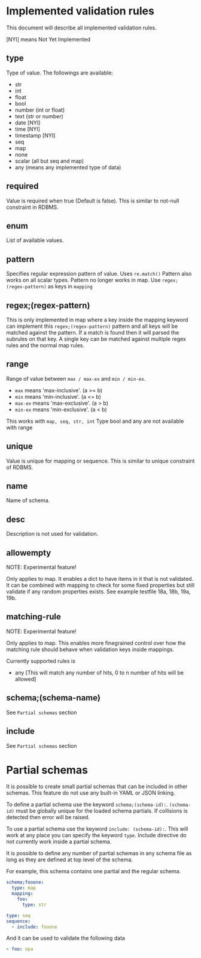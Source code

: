 # Implemented validation rules

This document will describe all implemented validation rules.

[NYI] means Not Yet Implemented



## type

Type of value. 
The followings are available:

 - str
 - int
 - float
 - bool
 - number (int or float)
 - text (str or number)
 - date [NYI]
 - time [NYI]
 - timestamp [NYI]
 - seq
 - map
 - none
 - scalar (all but seq and map)
 - any (means any implemented type of data)



## required

Value is required when true (Default is false). This is similar to not-null constraint in RDBMS.



## enum

List of available values.



## pattern

Specifies regular expression pattern of value. Uses ``re.match()``
Pattern also works on all scalar types.
Pattern no longer works in map. Use ``regex;(regex-pattern)`` as keys in ``mapping``


## regex;(regex-pattern)

This is only implemented in map where a key inside the mapping keyword can implement this ``regex;(regex-pattern)`` pattern and all keys will be matched against the pattern.
If a match is found then it will parsed the subrules on that key. A single key can be matched against multiple regex rules and the normal map rules.



## range

Range of value between ``max / max-ex`` and ``min / min-ex``.

 - ``max`` means 'max-inclusive'. (a >= b)
 - ``min`` means 'min-inclusive'. (a <= b)
 - ``max-ex`` means 'max-exclusive'. (a > b)
 - ``min-ex`` means 'min-exclusive'. (a < b)

This works with ``map, seq, str, int``
Type bool and any are not available with range



## unique

Value is unique for mapping or sequence. 
This is similar to unique constraint of RDBMS.



## name

Name of schema.



## desc

Description is not used for validation.



## allowempty

NOTE: Experimental feature!

Only applies to map. It enables a dict to have items in it that is not validated. It can be combined with mapping to check for some fixed properties but still validate if any random properties exists. See example testfile 18a, 18b, 19a, 19b.



## matching-rule

NOTE: Experimental feature!

Only applies to map. This enables more finegrained control over how the matching rule should behave when validation keys inside mappings.

Currently supported rules is

 - any [This will match any number of hits, 0 to n number of hits will be allowed]



## schema;(schema-name)

See ``Partial schemas`` section



## include

See ``Partial schemas`` section



# Partial schemas

It is possible to create small partial schemas that can be included in other schemas. This feature do not use any built-in YAML or JSON linking.

To define a partial schema use the keyword ``schema;(schema-id):``. ``(schema-id)`` must be globally unique for the loaded schema partials. If collisions is detected then error will be raised.

To use a partial schema use the keyword ``include: (schema-id):``. This will work at any place you can specify the keyword ``type``. Include directive do not currently work inside a partial schema.

It is possible to define any number of partial schemas in any schema file as long as they are defined at top level of the schema.

For example, this schema contains one partial and the regular schema.

```yaml
schema;fooone:
  type: map
  mapping:
    foo:
      type: str

type: seq
sequence:
  - include: fooone
```

And it can be used to validate the following data

```yaml
- foo: opa
```
